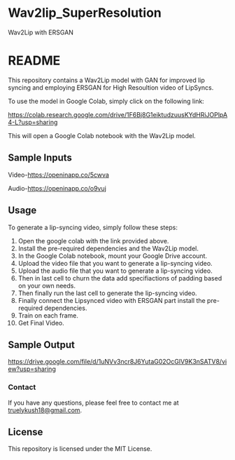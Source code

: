 # Wav2lip_SuperResolution
Wav2Lip with ERSGAN
# README

This repository contains a Wav2Lip model with GAN for improved lip syncing and employing ERSGAN for High Resoultion video of LipSyncs.

To use the model in Google Colab, simply click on the following link:

https://colab.research.google.com/drive/1F6Bj8G1eiktudzuusKYdHRiJOPlpA4-L?usp=sharing

This will open a Google Colab notebook with the Wav2Lip model.

## Sample Inputs

Video-https://openinapp.co/5cwva 

Audio-https://openinapp.co/o9vuj

## Usage

To generate a lip-syncing video, simply follow these steps:

1. Open the google colab with the link provided above.
2. Install the pre-required dependencies and the Wav2Lip model.
3. In the Google Colab notebook, mount your Google Drive account.
4. Upload the video file that you want to generate a lip-syncing video.
5. Upload the audio file that you want to generate a lip-syncing video.
6. Then in last cell to churn the data add specifiactions of padding based on your own needs.
7. Then finally run the last cell  to generate the lip-syncing video.
8. Finally connect the Lipsynced video with ERSGAN part install the pre-required dependencies.
9. Train on each frame.
10. Get Final Video.

## Sample Output

https://drive.google.com/file/d/1uNVv3ncr8J6YutaG02OcGlV9K3nSATV8/view?usp=sharing


### Contact

If you have any questions, please feel free to contact me at truelykush18@gmail.com.


## License

This repository is licensed under the MIT License.

